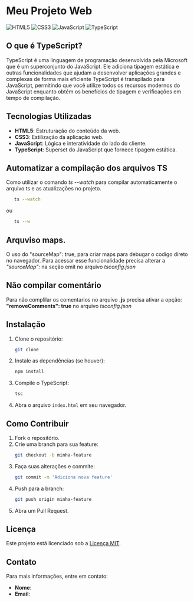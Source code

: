 # Meu Projeto Web

![HTML5](https://img.shields.io/badge/HTML5-E34F26?style=flat-square&logo=html5&logoColor=white)
![CSS3](https://img.shields.io/badge/CSS3-1572B6?style=flat-square&logo=css3&logoColor=white)
![JavaScript](https://img.shields.io/badge/JavaScript-F7DF1E?style=flat-square&logo=javascript&logoColor=black)
![TypeScript](https://img.shields.io/badge/TypeScript-007ACC?style=flat-square&logo=typescript&logoColor=white)

## O que é TypeScript?

TypeScript é uma linguagem de programação desenvolvida pela Microsoft que é um superconjunto do JavaScript. Ele adiciona tipagem estática e outras funcionalidades que ajudam a desenvolver aplicações grandes e complexas de forma mais eficiente
TypeScript é transpilado para JavaScript, permitindo que você utilize todos os recursos modernos do JavaScript enquanto obtém os benefícios de tipagem e verificações em tempo de compilação.

## Tecnologias Utilizadas

- **HTML5**: Estruturação do conteúdo da web.
- **CSS3**: Estilização da aplicação web.
- **JavaScript**: Lógica e interatividade do lado do cliente.
- **TypeScript**: Superset do JavaScript que fornece tipagem estática.

## Automatizar a compilação dos arquivos TS
Como utilizar o comando *ts --watch* para compilar automaticamente o arquivo ts e as atualizações no projeto. 
```bash
   ts --watch 
```
ou
```bash
   ts --w 
```
## Arquviso maps.
O uso do "sourceMap": true, para criar maps para debugar o codigo direto no navegador. 
Para acessar esse funcionalidade precisa alterar a *"sourceMap":* na seção emit no arquivo *tsconfig.json*

## Não compilar comentário
Para não complilar os comentarios no arquivo **.js** precisa ativar a opção: **"removeComments": true** no arquivo *tsconfig.json*

## Instalação

1. Clone o repositório:
   ```bash
   git clone 
   ```

2. Instale as dependências (se houver):
   ```bash
   npm install
   ```

3. Compile o TypeScript:
   ```bash
   tsc
   ```

4. Abra o arquivo `index.html` em seu navegador.

## Como Contribuir

1. Fork o repositório.
2. Crie uma branch para sua feature:
   ```bash
   git checkout -b minha-feature
   ```
3. Faça suas alterações e commite:
   ```bash
   git commit -m 'Adiciona nova feature'
   ```
4. Push para a branch:
   ```bash
   git push origin minha-feature
   ```
5. Abra um Pull Request.

## Licença

Este projeto está licenciado sob a [Licença MIT](LICENSE).

## Contato

Para mais informações, entre em contato:
- **Nome**:
- **Email**: 
